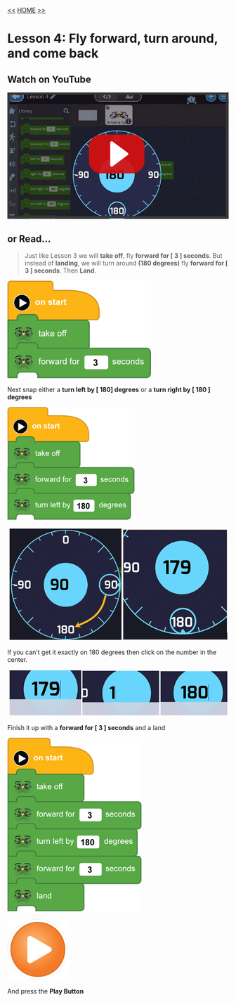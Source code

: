 [<<](08-lesson-3-flying-forward.md)  [HOME](https://github.com/drjonesy/ParrotDrone_Airborne_CodingWithTynker) [>>](10-lesson-5-slide-left-slide-right.md)
# Lesson 4: Fly forward, turn around, and come back

## Watch on YouTube

[![Play Video](images/09-vid-github-img.png)](https://www.youtube.com/watch?v=b0eXBSe9C3w&list=PLyCwPGjh8kDzoPi_4_G_BlavE3nlbkBCd&index=9)

## or Read...

> Just like Lesson 3 we will **take off**, fly **forward for [ 3 ] seconds**. But instead of **landing**, we will turn around **(180 degrees)** fly **forward for [ 3 ] seconds**. Then **Land**. 

![](images/09-L4-step1.png)

Next snap either a **turn left by [ 180] degrees**
or a **turn right by [ 180 ] degrees**

![](images/09-L4-step2-1.png)

![](images/09-L4-step2-2.png)

If you can’t get it exactly on 180 degrees then click on the number in the center.

![](images/09-L4-step2-3.png)

Finish it up with a **forward for [ 3 ] seconds** and a land

![](images/09-L4-step3-finish.png)

![](images/06-L01-playBtn.png)

And press the **Play Button**
